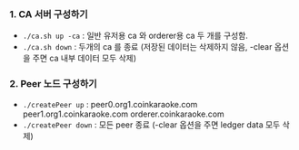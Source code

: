### 1. CA 서버 구성하기
  - `./ca.sh up -ca` : 일반 유저용 ca 와 orderer용 ca 두 개를 구성함.
  - `./ca.sh down` : 두개의 ca 를 종료 (저장된 데이터는 삭제하지 않음, -clear 옵션을 주면 ca 내부 데이터 모두 삭제)

### 2. Peer 노드 구성하기
  - `./createPeer up` : peer0.org1.coinkaraoke.com peer1.org1.coinkaraoke.com orderer.coinkaraoke.com
  - `./createPeer down` : 모든 peer 종료 (-clear 옵션을 주면 ledger data 모두 삭제)
  
